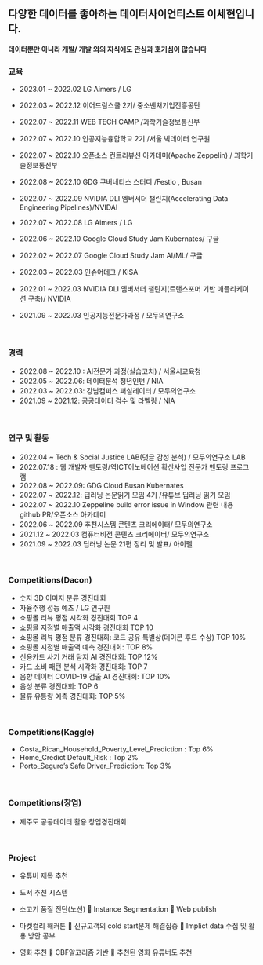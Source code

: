 
## 다양한 데이터를 좋아하는 데이터사이언티스트 이세현입니다.
**데이터뿐만 아니라 개발/ 개발 외의 지식에도 관심과 호기심이 많습니다**

### 교육


- 2023.01 ~ 2022.02  LG Aimers / LG
-	2022.03 ~ 2022.12   이어드림스쿨 2기/ 중소벤처기업진흥공단
- 2022.07 ~ 2022.11   WEB TECH CAMP /과학기술정보통신부

-	2022.07 ~ 2022.10   인공지능융합학교 2기 /서울 빅데이터 연구원
-	2022.07 ~ 2022.10   오픈소스 컨트리뷰션 아카데미(Apache Zeppelin) / 과학기술정보통신부
- 2022.08 ~ 2022.10   GDG 쿠버네티스 스터디 /Festio , Busan
-	2022.07 ~ 2022.09   NVIDIA DLI 엠버서더 챌린지(Accelerating Data Engineering Pipelines)/NVIDAI
-	2022.07 ~ 2022.08   LG Aimers / LG
-	2022.06 ~ 2022.10   Google Cloud Study Jam Kubernates/ 구글
-	2022.02 ~ 2022.07   Google Cloud Study Jam AI/ML/ 구글
- 2022.03 ~ 2022.03   인슈어테크 / KISA
-	2022.01 ~ 2022.03   NVIDIA DLI 엠버서더 챌린지(트랜스포머 기반 애플리케이션 구축)/ NVIDIA
-	2021.09 ~ 2022.03   인공지능전문가과정  / 모두의연구소

<br>

### 경력


-	2022.08 ~ 2022.10 :  AI전문가 과정(실습코치) / 서울시교육청
-	2022.05 ~ 2022.06:  데이터분석 청년인턴 / NIA
-	2022.03 ~ 2022.03:  강남캠퍼스 퍼실레이터 / 모두의연구소
-	2021.09 ~ 2021.12:  공공데이터 검수 및 라벨링 / NIA

<br>

### 연구 및 활동

-	2022.04 ~ Tech & Social Justice LAB(댓글 감성 분석) / 모두의연구소 LAB
-	2022.07.18 : 웹 개발자 멘토링/역ICT이노베이션 확산사업 전문가 멘토링 프로그램
-	2022.08 ~ 2022.09: GDG Cloud Busan Kubernates
-	2022.07 ~ 2022.12: 딥러닝 논문읽기 모임 4기 /유튜브 딥러닝 읽기 모임
-	2022.07 ~ 2022.10 Zeppeline build error issue in Window 관련 내용 github PR/오픈소스 아카데미
-	2022.06 ~ 2022.09 추천시스템 콘텐츠 크리에이터/ 모두의연구소
-	2021.12 ~ 2022.03 컴퓨터비전 콘텐츠 크리에이터/ 모두의연구소
-	2021.09 ~ 2022.03 딥러닝 논문 21편 정리 및 발표/ 아이펠 

<br>

### Competitions(Dacon)

- 숫자 3D 이미지 분류 경진대회
- 자율주행 성능 예츠 / LG 연구원
- 쇼핑몰 리뷰 평점 시각화 경진대회 TOP 4
- 쇼핑몰 지점별 매출액 시각화 경진대회 TOP 10
-	쇼핑몰 리뷰 평점 분류 경진대회: 코드 공유 특별상(데이콘 후드 수상) TOP 10%
-	쇼핑몰 지점별 매출액 예측 경진대회: TOP 8%
-	신용카드 사기 거래 탐지 AI 경진대회: TOP 12%
-	카드 소비 패턴 분석 시각화 경진대회: TOP 7
-	음향 데이터 COVID-19 검출 AI 경진대회: TOP 10%
-	음성 분류 경진대회: TOP 6
-	물류 유통량 예측 경진대회: TOP 5%

<br>

### Competitions(Kaggle)

-	Costa_Rican_Household_Poverty_Level_Prediction : Top 6%
-	Home_Credict Default_Risk : Top 2%
-	Porto_Seguro’s Safe Driver_Prediction: Top 3%

<br>

### Competitions(창업)

-	제주도 공공데이터 활용 창업경진대회

<br>

### Project

- 유튜버 제목 추천

- 도서 추천 시스템

-	소고기 품질 진단(노션)
	Instance Segmentation
	Web publish

-	마켓컬리 해커톤
	신규고객의 cold start문제 해결집중
	Implict data 수집 및 활용 방안 공부

-	영화 추천
	CBF알고리즘 기반
	추천된 영화 유튜버도 추천



